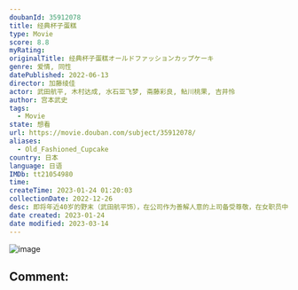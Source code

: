 ```yaml
---
doubanId: 35912078
title: 经典杯子蛋糕
type: Movie
score: 8.8
myRating: 
originalTitle: 经典杯子蛋糕オールドファッションカップケーキ
genre: 爱情, 同性
datePublished: 2022-06-13
director: 加藤绫佳
actor: 武田航平, 木村达成, 水石亚飞梦, 斋藤彩良, 鲇川桃果, 吉井怜
author: 宫本武史
tags:
  - Movie
state: 想看
url: https://movie.douban.com/subject/35912078/
aliases:
  - Old_Fashioned_Cupcake
country: 日本
language: 日语
IMDb: tt21054980
time: 
createTime: 2023-01-24 01:20:03
collectionDate: 2022-12-26
desc: 即将年近40岁的野末（武田航平饰），在公司作为善解人意的上司备受尊敬，在女职员中也颇有人气。但是，对什么都没有兴趣，平淡地过着没有刺激的无聊的每一天。野末的部下，马上就要迎来30岁的外川（木村达成饰）...
date created: 2023-01-24
date modified: 2023-03-14
---
```


![image](p2874625351.jpg)

Comment:
---
